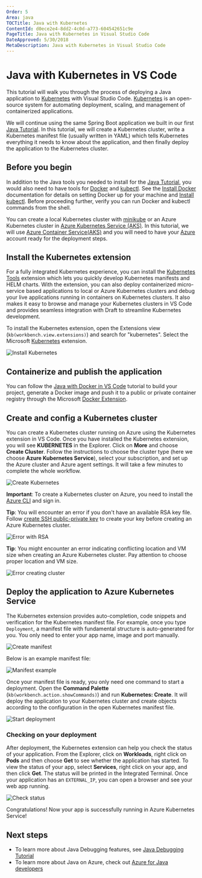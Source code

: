 ```yaml
---
Order: 5
Area: java
TOCTitle: Java with Kubernetes
ContentId: d0ece2e4-8dd2-4c0d-a773-604542651c9e
PageTitle: Java with Kubernetes in Visual Studio Code
DateApproved: 5/30/2018
MetaDescription: Java with Kubernetes in Visual Studio Code
---
```

# Java with Kubernetes in VS Code

This tutorial will walk you through the process of deploying a Java application to [Kubernetes](https://kubernetes.io/) with Visual Studio Code. [Kubernetes](https://kubernetes.io/) is an open-source system for automating deployment, scaling, and management of containerized applications.

We will continue using the same Spring Boot application we built in our first [Java Tutorial](/docs/java/java-tutorial.md). In this tutorial, we will create a Kubernetes cluster, write a Kubernetes manifest file (usually written in YAML) which tells Kubernetes everything it needs to know about the application, and then finally deploy the application to the Kubernetes cluster.

## Before you begin

In addition to the Java tools you needed to install for the [Java Tutorial](/docs/java/java-tutorial.md), you would also need to have tools for [Docker](https://docker.com/) and [kubectl](https://kubernetes.io/docs/reference/kubectl/overview/). See the [Install Docker](https://docs.docker.com/install/) documentation for details on setting Docker up for your machine and [Install kubectl](https://kubernetes.io/docs/tasks/tools/install-kubectl/). Before proceeding further, verify you can run Docker and kubectl commands from the shell.

You can create a local Kubernetes cluster with [minikube](https://kubernetes.io/docs/getting-started-guides/minikube/) or an Azure Kubernetes cluster in [Azure Kubernetes Service (AKS)](https://docs.microsoft.com/azure/aks/). In this tutorial, we will use [Azure Container Service(AKS)](https://docs.microsoft.com/azure/aks/) and you will need to have your [Azure](https://www.azure.com) account ready for the deployment steps.

## Install the Kubernetes extension

For a fully integrated Kubernetes experience, you can install the [Kubernetes Tools](https://marketplace.visualstudio.com/items?itemName=ms-kubernetes-tools.vscode-kubernetes-tools) extension which lets you quickly develop Kubernetes manifests and HELM charts. With the extension, you can also deploy containerized micro-service based applications to local or Azure Kubernetes clusters and debug your live applications running in containers on Kubernetes clusters. It also makes it easy to browse and manage your Kubernetes clusters in VS Code and provides seamless integration with Draft to streamline Kubernetes development.

To install the Kubernetes extension, open the Extensions view (`kb(workbench.view.extensions)`) and search for "kubernetes". Select the Microsoft [Kubernetes](https://marketplace.visualstudio.com/items?itemName=ms-kubernetes-tools.vscode-kubernetes-tools) extension.

![Install Kubernetes](images/java-kubernetes/install-kubernetes.png)

## Containerize and publish the application

You can follow the [Java with Docker in VS Code](/docs/java/java-container.md) tutorial to build your project, generate a Docker image  and push it to a public or private container registry through the Microsoft [Docker Extension](https://marketplace.visualstudio.com/items?itemName=PeterJausovec.vscode-docker).

## Create and config a Kubernetes cluster

You can create a Kubernetes cluster running on Azure using the Kubernetes extension in VS Code. Once you have installed the Kubernetes extension, you will see **KUBERNETES** in the Explorer. Click on **More** and choose **Create Cluster**. Follow the instructions to choose the cluster type (here we choose **Azure Kubernetes Service**), select your subscription, and set up the Azure cluster and Azure agent settings. It will take a few minutes to complete the whole workflow.

![Create Kubernetes](images/java-kubernetes/create-k8s.gif)

**Important**: To create a Kubernetes cluster on Azure, you need to install the [Azure CLI](https://docs.microsoft.com/cli/azure/get-started-with-azure-cli?view=azure-cli-latest) and sign in.

**Tip**: You will encounter an error if you don't have an available RSA key file. Follow [create SSH public-private key](https://docs.microsoft.com/azure/virtual-machines/linux/mac-create-ssh-keys) to create your key before creating an Azure Kubernetes cluster.

![Error with RSA](images/java-kubernetes/error-creating-clusters-RSA.png)

**Tip**: You might encounter an error indicating conflicting location and VM size when creating an Azure Kubernetes cluster. Pay attention to choose proper location and VM size.

![Error creating cluster](images/java-kubernetes/error-creating-clusters.png)

## Deploy the application to Azure Kubernetes Service

The Kubernetes extension provides auto-completion, code snippets and verification for the Kubernetes manifest file. For example, once you type `Deployment`, a manifest file with fundamental structure is auto-generated for you. You only need to enter your app name, image and port manually.

![Create manifest](images/java-kubernetes/create-manifest.gif)

Below is an example manifest file:

![Manifest example](images/java-kubernetes/manifest-example.png)

Once your manifest file is ready, you only need one command to start a deployment. Open the **Command Palette** (`kb(workbench.action.showCommands)`) and run **Kubernetes: Create**. It will deploy the application to your Kubernetes cluster and create objects according to the configuration in the open Kubernetes manifest file.

![Start deployment](images/java-kubernetes/start-deployment.gif)

### Checking on your deployment

After deployment, the Kubernetes extension can help you check the status of your application. From the Explorer, click on **Workloads**, right click on **Pods** and then choose **Get** to see whether the application has started. To view the status of your app, select **Services**, right click on your app, and then click **Get**. The status will be printed in the Integrated Terminal. Once your application has an `EXTERNAL_IP`, you can open a browser and see your web app running.

![Check status](images/java-kubernetes/check-status.gif)

Congratulations! Now your app is successfully running in Azure Kubernetes Service!

## Next steps

* To learn more about Java Debugging features, see [Java Debugging Tutorial](/docs/java/java-debugging.md)
* To learn more about Java on Azure, check out [Azure for Java developers](https://docs.microsoft.com/java/azure/)